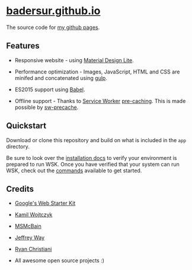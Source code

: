 # [badersur.github.io][1]

The source code for [my github pages][1].


## Features

- Responsive website - using [Material Design Lite][2].

- Performance optimization - Images, JavaScript, HTML and CSS are minifed and concatenated using [gulp][3].

- ES2015 support using [Babel][4].

- Offline support - Thanks to [Service Worker][5] [pre-caching][6]. This is made possible by [sw-precache][7].


## Quickstart

Download or clone this repository and build on what is included in the `app` directory.

Be sure to look over the [installation docs](docs/install.md) to verify your environment is prepared to run WSK.
Once you have verified that your system can run WSK, check out the [commands](docs/commands.md) available to get started.


## Credits

- [Google's Web Starter Kit][8]

- [Kamil Wojtczyk][9]

- [MSMcBain][10]
  
- [Jeffrey Way][11]

- [Ryan Christiani][12]

- All awesome open source projects :)


[1]: https://badersur.github.io
[2]: https://getmdl.io
[3]: https://github.com/gulpjs/gulp
[4]: https://babeljs.io
[5]: https://developers.google.com/web/fundamentals/getting-started/primers/service-workers
[6]: https://github.com/google/web-starter-kit/blob/master/gulpfile.babel.js#L226
[7]: https://github.com/GoogleChrome/sw-precache
[8]: https://github.com/google/web-starter-kit
[9]: https://github.com/google/web-starter-kit/pull/890
[10]: https://github.com/coderhaoxin/gulp-file-include/issues/119#issuecomment-286994044
[11]: https://laracasts.com/series/es6-cliffsnotes
[12]: https://www.youtube.com/playlist?list=PL57atfCFqj2h5fpdZD-doGEIs0NZxeJTX
